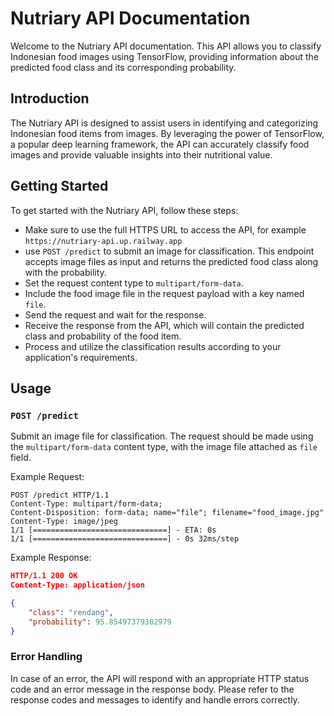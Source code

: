 # Nutriary API Documentation

Welcome to the Nutriary API documentation. This API allows you to classify Indonesian food images using TensorFlow, providing information about the predicted food class and its corresponding probability.

## Introduction

The Nutriary API is designed to assist users in identifying and categorizing Indonesian food items from images. By leveraging the power of TensorFlow, a popular deep learning framework, the API can accurately classify food images and provide valuable insights into their nutritional value.

## Getting Started

To get started with the Nutriary API, follow these steps:

- Make sure to use the full HTTPS URL to access the API, for example `https://nutriary-api.up.railway.app`
- use `POST /predict` to submit an image for classification. This endpoint accepts image files as input and returns the predicted food class along with the probability.
- Set the request content type to `multipart/form-data`.
- Include the food image file in the request payload with a key named `file`.
- Send the request and wait for the response.
- Receive the response from the API, which will contain the predicted class and probability of the food item.
- Process and utilize the classification results according to your application's requirements.

## Usage

### `POST /predict`

Submit an image file for classification. The request should be made using the `multipart/form-data` content type, with the image file attached as `file` field.

Example Request:
```http
POST /predict HTTP/1.1
Content-Type: multipart/form-data;
Content-Disposition: form-data; name="file"; filename="food_image.jpg"
Content-Type: image/jpeg
1/1 [==============================] - ETA: 0s
1/1 [==============================] - 0s 32ms/step
```

Example Response:
```json
HTTP/1.1 200 OK
Content-Type: application/json

{
    "class": "rendang",
    "probability": 95.85497379302979
}
```

### Error Handling

In case of an error, the API will respond with an appropriate HTTP status code and an error message in the response body. Please refer to the response codes and messages to identify and handle errors correctly.
